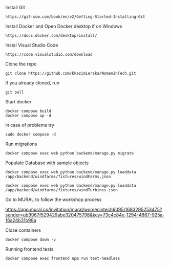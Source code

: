 Install Git

```
https://git-scm.com/book/en/v2/Getting-Started-Installing-Git
```

Install Docker and Open Docker desktop if on Windows


```
https://docs.docker.com/desktop/install/ 
```

Instal Visual Studio  Code
```
https://code.visualstudio.com/download
```

Clone the repo

```
git clone https://github.com/kkazimierska/WomenInTech.git
```
If you already cloned, run
```
git pull
```
Start docker


```
docker compose build
docker compose up -d
```

in case of problems try

```
sudo docker compose -d
```

Run migrations

```
docker compose exec web python backend/manage.py migrate
```

Populate Database with sample objects

```
docker compose exec web python backend/manage.py loaddata /app/backend/windfarms/fixtures/windFarms.json
```
```
docker compose exec web python backend/manage.py loaddata /app/backend/windfarms/fixtures/windTurbines.json
```
Go to MURAL to follow the workshop process

https://app.mural.co/invitation/mural/womenintech6095/1683295253475?sender=ub9967f529429abe320475798&key=73c4c84e-1294-4867-925a-16a24b31b98a

Close containers
```
docker compose down -v
```

Running frontend tests:
```
docker compose exec frontend npm run test-headless
```
